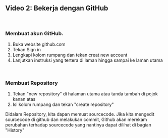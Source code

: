 

## Video 2: Bekerja dengan GitHub

<p>&nbsp;</p> 

### Membuat akun GitHub.

1. Buka website github.com
2. Tekan Sign in
3. Lengkapi kolom rumpang dan tekan creat new account
4. Lanjutkan instruksi yang tertera di laman hingga sampai ke laman utama
<p>&nbsp;</p> 

### Membuat Repository
1. Tekan "new repository" di halaman utama atau tanda tambah di pojok kanan atas
2. Isi kolom rumpang dan tekan "create repository"

Didalam Repository, kita dapan memuat sourcecode. Jika kita mengedit sourcecode di github dan melakukan commit, Github akan merekam perubahan terhadap sourcecode yang nantinya dapat dilihat di bagian "History"

